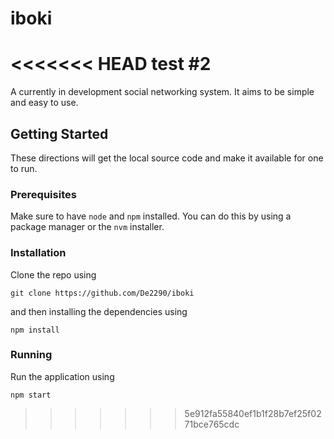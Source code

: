 # iboki
<<<<<<< HEAD
test #2
=======
A currently in development social networking system. It aims to be simple and easy to use.

## Getting Started
These directions will get the local source code and make it available for one to run.

### Prerequisites

Make sure to have `node` and `npm` installed. You can do this by using a package manager or the `nvm` installer.

### Installation
Clone the repo using
```
git clone https://github.com/De2290/iboki
```
and then installing the dependencies using
```
npm install
```

### Running
Run the application using
```
npm start
```
>>>>>>> 5e912fa55840ef1b1f28b7ef25f0271bce765cdc
